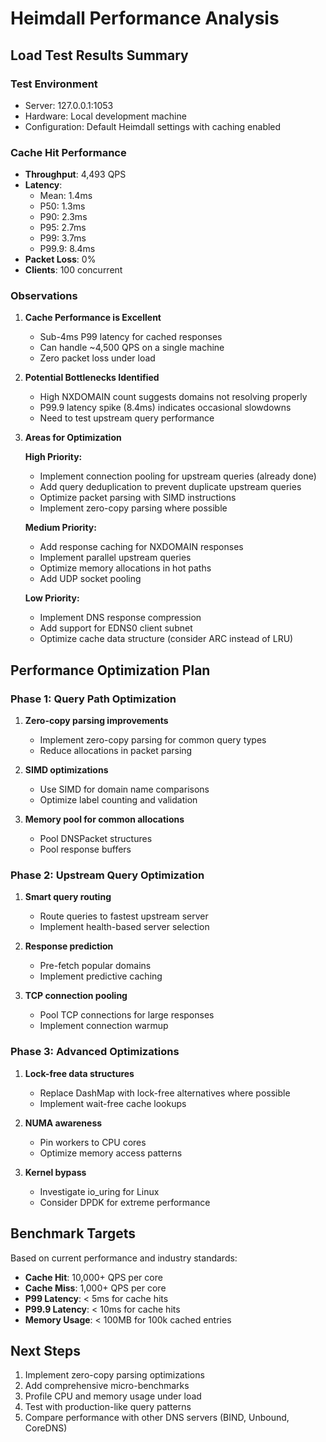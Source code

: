# Heimdall Performance Analysis

## Load Test Results Summary

### Test Environment
- Server: 127.0.0.1:1053
- Hardware: Local development machine
- Configuration: Default Heimdall settings with caching enabled

### Cache Hit Performance
- **Throughput**: 4,493 QPS
- **Latency**:
  - Mean: 1.4ms
  - P50: 1.3ms
  - P90: 2.3ms
  - P95: 2.7ms
  - P99: 3.7ms
  - P99.9: 8.4ms
- **Packet Loss**: 0%
- **Clients**: 100 concurrent

### Observations

1. **Cache Performance is Excellent**
   - Sub-4ms P99 latency for cached responses
   - Can handle ~4,500 QPS on a single machine
   - Zero packet loss under load

2. **Potential Bottlenecks Identified**
   - High NXDOMAIN count suggests domains not resolving properly
   - P99.9 latency spike (8.4ms) indicates occasional slowdowns
   - Need to test upstream query performance

3. **Areas for Optimization**

   **High Priority:**
   - Implement connection pooling for upstream queries (already done)
   - Add query deduplication to prevent duplicate upstream queries
   - Optimize packet parsing with SIMD instructions
   - Implement zero-copy parsing where possible

   **Medium Priority:**
   - Add response caching for NXDOMAIN responses
   - Implement parallel upstream queries
   - Optimize memory allocations in hot paths
   - Add UDP socket pooling

   **Low Priority:**
   - Implement DNS response compression
   - Add support for EDNS0 client subnet
   - Optimize cache data structure (consider ARC instead of LRU)

## Performance Optimization Plan

### Phase 1: Query Path Optimization
1. **Zero-copy parsing improvements**
   - Implement zero-copy parsing for common query types
   - Reduce allocations in packet parsing

2. **SIMD optimizations**
   - Use SIMD for domain name comparisons
   - Optimize label counting and validation

3. **Memory pool for common allocations**
   - Pool DNSPacket structures
   - Pool response buffers

### Phase 2: Upstream Query Optimization
1. **Smart query routing**
   - Route queries to fastest upstream server
   - Implement health-based server selection

2. **Response prediction**
   - Pre-fetch popular domains
   - Implement predictive caching

3. **TCP connection pooling**
   - Pool TCP connections for large responses
   - Implement connection warmup

### Phase 3: Advanced Optimizations
1. **Lock-free data structures**
   - Replace DashMap with lock-free alternatives where possible
   - Implement wait-free cache lookups

2. **NUMA awareness**
   - Pin workers to CPU cores
   - Optimize memory access patterns

3. **Kernel bypass**
   - Investigate io_uring for Linux
   - Consider DPDK for extreme performance

## Benchmark Targets

Based on current performance and industry standards:

- **Cache Hit**: 10,000+ QPS per core
- **Cache Miss**: 1,000+ QPS per core
- **P99 Latency**: < 5ms for cache hits
- **P99.9 Latency**: < 10ms for cache hits
- **Memory Usage**: < 100MB for 100k cached entries

## Next Steps

1. Implement zero-copy parsing optimizations
2. Add comprehensive micro-benchmarks
3. Profile CPU and memory usage under load
4. Test with production-like query patterns
5. Compare performance with other DNS servers (BIND, Unbound, CoreDNS)